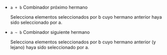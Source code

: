 - ```a + b``` Combinador próximo hermano
    
    Selecciona elementos seleccionados por b cuyo hermano anterior haya sido seleccionado por a.

- ```a ~ b``` Combinador siguiente hermano

    Selecciona elementos seleccionados por b cuyo hermano anterior (y lejano) haya sido seleccionado por a.

